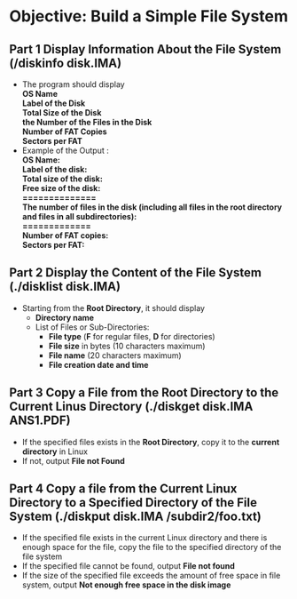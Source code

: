 # Objective: Build a Simple File System

## Part 1 Display Information About the File System (/diskinfo disk.IMA)
* The program should display  <br>**OS Name** <br>   **Label of the Disk**<br> **Total Size of the Disk**<br> 
  **the Number of the Files in the Disk**<br>   **Number of FAT Copies**<br>   **Sectors per FAT** <br>
* Example of the Output : <br>
**OS Name: <br>**
**Label of the disk: <br>
Total size of the disk: <br>
Free size of the disk: <br>
============== <br>
The number of files in the disk (including all files in the root directory and files in all subdirectories): <br>
============= <br>
Number of FAT copies: <br>
Sectors per FAT: <br>**

## Part 2 Display the Content of the File System (./disklist disk.IMA)
* Starting from the **Root Directory**, it should display
  - **Directory name**
  - List of Files or Sub-Directories:
    - **File type** (**F** for regular files, **D** for directories)
    - **File size** in bytes (10 characters maximum)
    - **File name** (20 characters maximum)
    - **File creation date and time**

## Part 3 Copy a File from the Root Directory to the Current Linus Directory (./diskget disk.IMA ANS1.PDF)
* If the specified files exists in the **Root Directory**, copy it to the **current directory** in Linux
* If not, output **File not Found**

## Part 4 Copy a file from the Current Linux Directory to a Specified Directory of the File System (./diskput disk.IMA /subdir2/foo.txt)
* If the specified file exists in the current Linux directory and there is enough space for the file, copy the file to the specified directory of the file system
* If the specified file cannot be found, output **File not found**
* If the size of the specified file exceeds the amount of free space in file system, output **Not enough free space in the disk image**
